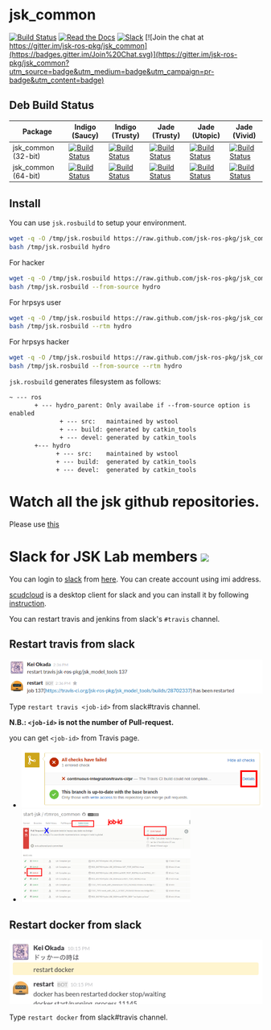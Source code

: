 jsk_common
===

[![Build Status](https://travis-ci.org/jsk-ros-pkg/jsk_common.svg?branch=master)](https://travis-ci.org/jsk-ros-pkg/jsk_common)
[![Read the Docs](https://readthedocs.org/projects/pip/badge/?version=latest)](https://jsk-common.readthedocs.org)
[![Slack](https://img.shields.io/badge/slack-jsk--robotics-e100e1.svg)](http://jsk-robotics.slack.com)
[![Join the chat at https://gitter.im/jsk-ros-pkg/jsk_common](https://badges.gitter.im/Join%20Chat.svg)](https://gitter.im/jsk-ros-pkg/jsk_common?utm_source=badge&utm_medium=badge&utm_campaign=pr-badge&utm_content=badge)

Deb Build Status
------------

Package | Indigo (Saucy) | Indigo (Trusty) | Jade (Trusty) | Jade (Utopic) | Jade (Vivid)
------- | -------------- | --------------- | ------------- | ------------- | ------------
jsk_common (32-bit) | [![Build Status](http://jenkins.ros.org/buildStatus/icon?job=ros-indigo-jsk-common_binarydeb_saucy_i386)](http://jenkins.ros.org/job/ros-indigo-jsk-common_binarydeb_saucy_i386/) | [![Build Status](http://jenkins.ros.org/buildStatus/icon?job=ros-indigo-jsk-common_binarydeb_trusty_i386)](http://jenkins.ros.org/job/ros-indigo-jsk-common_binarydeb_trusty_i386/) | [![Build Status](http://jenkins.ros.org/buildStatus/icon?job=ros-jade-jsk-common_binarydeb_trusty_i386)](http://jenkins.ros.org/job/ros-jade-jsk-common_binarydeb_trusty_i386/) | [![Build Status](http://jenkins.ros.org/buildStatus/icon?job=ros-jade-jsk-common_binarydeb_utopic_i386)](http://jenkins.ros.org/job/ros-jade-jsk-common_binarydeb_utopic_i386/) | [![Build Status](http://jenkins.ros.org/buildStatus/icon?job=ros-jade-jsk-common_binarydeb_vivid_i386)](http://jenkins.ros.org/job/ros-jade-jsk-common_binarydeb_vivid_i386/) |
jsk_common (64-bit) | [![Build Status](http://jenkins.ros.org/buildStatus/icon?job=ros-indigo-jsk-common_binarydeb_saucy_amd64)](http://jenkins.ros.org/job/ros-indigo-jsk-common_binarydeb_saucy_amd64/) | [![Build Status](http://jenkins.ros.org/buildStatus/icon?job=ros-indigo-jsk-common_binarydeb_trusty_amd64)](http://jenkins.ros.org/job/ros-indigo-jsk-common_binarydeb_trusty_amd64/) | [![Build Status](http://jenkins.ros.org/buildStatus/icon?job=ros-jade-jsk-common_binarydeb_trusty_amd64)](http://jenkins.ros.org/job/ros-jade-jsk-common_binarydeb_trusty_amd64/) | [![Build Status](http://jenkins.ros.org/buildStatus/icon?job=ros-jade-jsk-common_binarydeb_utopic_amd64)](http://jenkins.ros.org/job/ros-jade-jsk-common_binarydeb_utopic_amd64/) | [![Build Status](http://jenkins.ros.org/buildStatus/icon?job=ros-jade-jsk-common_binarydeb_vivid_amd64)](http://jenkins.ros.org/job/ros-jade-jsk-common_binarydeb_vivid_amd64/) |


Install
---
You can use `jsk.rosbuild` to setup your environment.


```sh
wget -q -O /tmp/jsk.rosbuild https://raw.github.com/jsk-ros-pkg/jsk_common/master/jsk.rosbuild
bash /tmp/jsk.rosbuild hydro
```

For hacker

```sh
wget -q -O /tmp/jsk.rosbuild https://raw.github.com/jsk-ros-pkg/jsk_common/master/jsk.rosbuild
bash /tmp/jsk.rosbuild --from-source hydro
```

For hrpsys user

```sh
wget -q -O /tmp/jsk.rosbuild https://raw.github.com/jsk-ros-pkg/jsk_common/master/jsk.rosbuild
bash /tmp/jsk.rosbuild --rtm hydro
```

For hrpsys hacker

```sh
wget -q -O /tmp/jsk.rosbuild https://raw.github.com/jsk-ros-pkg/jsk_common/master/jsk.rosbuild
bash /tmp/jsk.rosbuild --from-source --rtm hydro
```

`jsk.rosbuild` generates filesystem as follows:

```
~ --- ros
       + --- hydro_parent: Only availabe if --from-source option is enabled
              + --- src:   maintained by wstool
              + --- build: generated by catkin_tools
              + --- devel: generated by catkin_tools
       +--- hydro
             + --- src:    maintained by wstool
             + --- build:  generated by catkin_tools
             + --- devel:  generated by catkin_tools
```

Watch all the jsk github repositories.
===
Please use [this](http://jsk-github-watcher.herokuapp.com/)

Slack for JSK Lab members <img src="https://upload.wikimedia.org/wikipedia/en/7/76/Slack_Icon.png" height="40px" />
=========================
You can login to [slack](https://slack.com/) from [here](https://jsk-robotics.slack.com).
You can create account using imi address.

[scudcloud](https://github.com/raelgc/scudcloud) is a desktop client for slack and you can install it
by following [instruction](https://github.com/raelgc/scudcloud#ubuntukubuntu-mint-and-debian).

You can restart travis and jenkins from slack's `#travis` channel.

Restart travis from slack
-------------------------
![](images/restart_travis.png)

Type `restart travis <job-id>` from slack#travis channel.

**N.B.: `<job-id>` is not the number of Pull-request.**

you can get `<job-id>` from Travis page.

- ![](images/PR_page.png)
- <img src="images/Travis_page.png" width="70%" />

Restart docker from slack
-------------------------
![](images/restart_docker.png)

Type `restart docker` from slack#travis channel.
